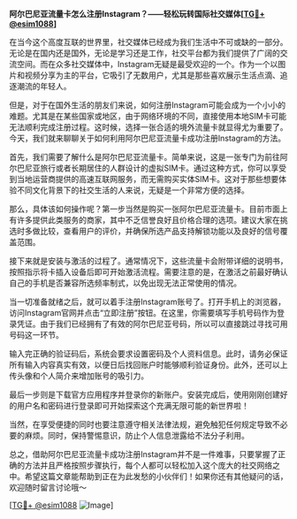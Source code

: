 **阿尔巴尼亚流量卡怎么注册Instagram？——轻松玩转国际社交媒体[[TG💪+ @esim1088](https://t.me/s/esim1088)]**

在当今这个高度互联的世界里，社交媒体已经成为我们生活中不可或缺的一部分。无论是在国内还是国外，无论是学习还是工作，社交平台都为我们提供了广阔的交流空间。而在众多社交媒体中，Instagram无疑是最受欢迎的一个。作为一个以图片和视频分享为主的平台，它吸引了无数用户，尤其是那些喜欢展示生活点滴、追逐潮流的年轻人。

但是，对于在国外生活的朋友们来说，如何注册Instagram可能会成为一个小小的难题。尤其是在某些国家或地区，由于网络环境的不同，直接使用本地SIM卡可能无法顺利完成注册过程。这时候，选择一张合适的境外流量卡就显得尤为重要了。今天，我们就来聊聊关于如何利用阿尔巴尼亚流量卡成功注册Instagram的方法。

首先，我们需要了解什么是阿尔巴尼亚流量卡。简单来说，这是一张专门为前往阿尔巴尼亚旅行或者长期居住的人群设计的虚拟SIM卡。通过这种方式，你可以享受到当地运营商提供的高速互联网服务，而无需购买实体SIM卡。这对于那些想要体验不同文化背景下的社交生活的人来说，无疑是一个非常方便的选择。

那么，具体该如何操作呢？第一步当然是购买一张阿尔巴尼亚流量卡。目前市面上有许多提供此类服务的商家，其中不乏信誉良好且价格合理的选项。建议大家在挑选时多做比较，查看用户的评价，并确保所选产品支持解锁功能以及良好的信号覆盖范围。

接下来就是安装与激活的过程了。通常情况下，这些流量卡会附带详细的说明书，按照指示将卡插入设备后即可开始激活流程。需要注意的是，在激活之前最好确认自己的手机是否兼容所选频率制式，以免出现无法正常使用的情况。

当一切准备就绪之后，就可以着手注册Instagram账号了。打开手机上的浏览器，访问Instagram官网并点击“立即注册”按钮。在这里，你需要填写手机号码作为登录凭证。由于我们已经拥有了有效的阿尔巴尼亚号码，所以可以直接跳过寻找可用号码这一环节。

输入完正确的验证码后，系统会要求设置密码及个人资料信息。此时，请务必保证所有输入内容真实有效，以便日后找回账户时能够顺利验证身份。此外，还可以上传头像和个人简介来增加账号的吸引力。

最后一步则是下载官方应用程序并登录你的新账户。安装完成后，使用刚刚创建好的用户名和密码进行登录即可开始探索这个充满无限可能的新世界啦！

当然，在享受便捷的同时也要注意遵守相关法律法规，避免触犯任何规定导致不必要的麻烦。同时，保持警惕意识，防止个人信息泄露给不法分子利用。

总之，借助阿尔巴尼亚流量卡成功注册Instagram并不是一件难事，只要掌握了正确的方法并且严格按照步骤执行，每个人都可以轻松加入这个庞大的社交网络之中。希望这篇文章能帮助到正在为此发愁的小伙伴们！如果你还有其他疑问的话，欢迎随时留言讨论哦～

[[TG💪+ @esim1088](https://t.me/s/esim1088) ![Image](https://i.postimg.cc/4NQfJmqS/Snipaste-2025-05-13-00-14-12.png)]